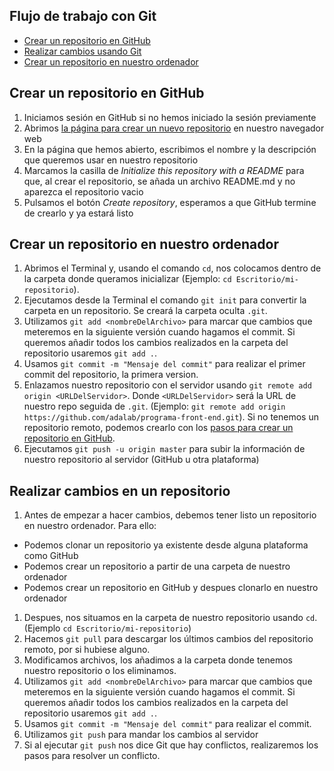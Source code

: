 ## Flujo de trabajo con Git

- [Crear un repositorio en GitHub](#crear-un-repositorio-en-github)
- [Realizar cambios usando Git](#realizar-cambios-usando-git)
- [Crear un repositorio en nuestro ordenador](#crear-un-repositorio-en-nuestro-ordenador)

## Crear un repositorio en GitHub

1. Iniciamos sesión en GitHub si no hemos iniciado la sesión previamente
1. Abrimos [la página para crear un nuevo repositorio](https://github.com/new) en nuestro navegador web
1. En la página que hemos abierto, escribimos el nombre y la descripción que queremos usar en nuestro repositorio
1. Marcamos la casilla de _Initialize this repository with a README_ para que, al crear el repositorio, se añada un archivo README.md y no aparezca el repositorio vacio
1. Pulsamos el botón _Create repository_, esperamos a que GitHub termine de crearlo y ya estará listo

## Crear un repositorio en nuestro ordenador

1. Abrimos el Terminal y, usando el comando `cd`, nos colocamos dentro de la carpeta donde queramos inicializar (Ejemplo: `cd Escritorio/mi-repositorio`).
1. Ejecutamos desde la Terminal el comando `git init` para convertir la carpeta en un repositorio. Se creará la carpeta oculta `.git`.
1. Utilizamos `git add <nombreDelArchivo>` para marcar que cambios que meteremos en la siguiente versión cuando hagamos el commit. Si queremos añadir todos los cambios realizados en la carpeta del repositorio usaremos `git add .`.
1. Usamos `git commit -m "Mensaje del commit"` para realizar el primer commit del repositorio, la primera version.
1. Enlazamos nuestro repositorio con el servidor usando `git remote add origin <URLDelServidor>`. Donde `<URLDelServidor>` será la URL de nuestro repo seguida de `.git`. (Ejemplo: `git remote add origin https://github.com/adalab/programa-front-end.git`). Si no tenemos un repositorio remoto, podemos crearlo con los [pasos para crear un repositorio en GitHub](#crear-un-repositorio-en-github).
1. Ejecutamos `git push -u origin master` para subir la información de nuestro repositorio al servidor (GitHub u otra plataforma)


## Realizar cambios en un repositorio

1. Antes de empezar a hacer cambios, debemos tener listo un repositorio en nuestro ordenador. Para ello:
  - Podemos clonar un repositorio ya existente desde alguna plataforma como GitHub
  - Podemos crear un repositorio a partir de una carpeta de nuestro ordenador
  - Podemos crear un repositorio en GitHub y despues clonarlo en nuestro ordenador
1. Despues, nos situamos en la carpeta de nuestro repositorio usando `cd`. (Ejemplo `cd Escritorio/mi-repositorio`)
1. Hacemos `git pull` para descargar los últimos cambios del repositorio remoto, por si hubiese alguno.
1. Modificamos archivos, los añadimos a la carpeta donde tenemos nuestro repositorio o los eliminamos.
1. Utilizamos `git add <nombreDelArchivo>` para marcar que cambios que meteremos en la siguiente versión cuando hagamos el commit. Si queremos añadir todos los cambios realizados en la carpeta del repositorio usaremos `git add .`.
1. Usamos `git commit -m "Mensaje del commit"` para realizar el commit.
1. Utilizamos `git push` para mandar los cambios al servidor
1. Si al ejecutar `git push` nos dice Git que hay conflictos, realizaremos los pasos para resolver un conflicto.
